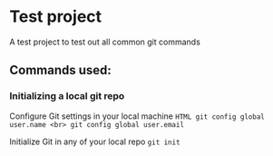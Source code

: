 # **Test project**

A test project to test out all common git commands

## Commands used:

### Initializing a local git repo

Configure Git settings in your local machine
```HTML git config global user.name <br> git config global user.email ```

Initialize Git in any of your local repo
` git init `




